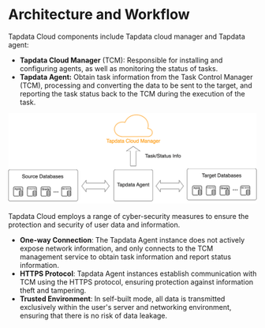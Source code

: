 # Architecture and Workflow

Tapdata Cloud components include Tapdata cloud manager and Tapdata agent:

* **Tapdata Cloud Manager** (TCM): Responsible for installing and configuring agents, as well as monitoring the status of tasks.
* **Tapdata Agent:** Obtain task information from the Task Control Manager (TCM), processing and converting the data to be sent to the target, and reporting the task status back to the TCM during the execution of the task.

![](../images/architecture.png)



Tapdata Cloud employs a range of cyber-security measures to ensure the protection and security of user data and information.

* **One-way Connection**: The Tapdata Agent instance does not actively expose network information, and only connects to the TCM management service to obtain task information and report status information.
* **HTTPS Protocol**: Tapdata Agent instances establish communication with TCM using the HTTPS protocol, ensuring protection against information theft and tampering.
* **Trusted Environment**: In self-built mode, all data is transmitted exclusively within the user's server and networking environment, ensuring that there is no risk of data leakage.



